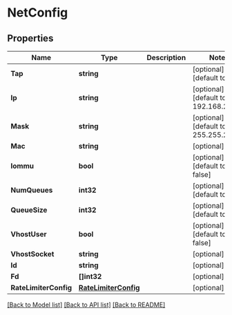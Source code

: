 # NetConfig

## Properties

Name | Type | Description | Notes
------------ | ------------- | ------------- | -------------
**Tap** | **string** |  | [optional] [default to ]
**Ip** | **string** |  | [optional] [default to 192.168.249.1]
**Mask** | **string** |  | [optional] [default to 255.255.255.0]
**Mac** | **string** |  | [optional] 
**Iommu** | **bool** |  | [optional] [default to false]
**NumQueues** | **int32** |  | [optional] [default to 2]
**QueueSize** | **int32** |  | [optional] [default to 256]
**VhostUser** | **bool** |  | [optional] [default to false]
**VhostSocket** | **string** |  | [optional] 
**Id** | **string** |  | [optional] 
**Fd** | **[]int32** |  | [optional] 
**RateLimiterConfig** | [**RateLimiterConfig**](RateLimiterConfig.md) |  | [optional] 

[[Back to Model list]](../README.md#documentation-for-models) [[Back to API list]](../README.md#documentation-for-api-endpoints) [[Back to README]](../README.md)


